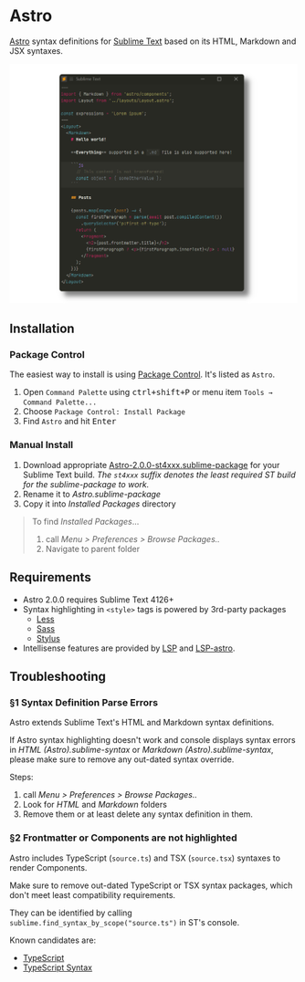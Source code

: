 Astro
=====

[Astro](https://astro.build) syntax definitions for [Sublime Text](https://www.sublimetext.com) based on its HTML, Markdown and JSX syntaxes.

![](preview.png)

## Installation

### Package Control

The easiest way to install is using [Package Control](https://packagecontrol.io). It's listed as `Astro`.

1. Open `Command Palette` using <kbd>ctrl+shift+P</kbd> or menu item `Tools → Command Palette...`
2. Choose `Package Control: Install Package`
3. Find `Astro` and hit <kbd>Enter</kbd>

### Manual Install

1. Download appropriate [Astro-2.0.0-st4xxx.sublime-package](https://github.com/SublimeText/Astro/releases) for your Sublime Text build.
   _The `st4xxx` suffix denotes the least required ST build for the sublime-package to work._
2. Rename it to _Astro.sublime-package_
3. Copy it into _Installed Packages_ directory

> To find _Installed Packages_...
>
> 1. call _Menu > Preferences > Browse Packages.._
> 2. Navigate to parent folder

## Requirements

- Astro 2.0.0 requires Sublime Text 4126+
- Syntax highlighting in `<style>` tags is powered by 3rd-party packages
  - [Less](https://packagecontrol.io/packages/Less)
  - [Sass](https://packagecontrol.io/packages/Sass)
  - [Stylus](https://packagecontrol.io/packages/Stylus)
- Intellisense features are provided by [LSP](https://packagecontrol.io/packages/LSP) and [LSP-astro](https://packagecontrol.io/packages/LSP-astro).

## Troubleshooting

### §1 Syntax Definition Parse Errors

Astro extends Sublime Text's HTML and Markdown syntax definitions.

If Astro syntax highlighting doesn't work and console displays syntax errors in _HTML (Astro).sublime-syntax_ or _Markdown (Astro).sublime-syntax_, please make sure to remove any out-dated syntax override.

Steps:

1. call _Menu > Preferences > Browse Packages.._
2. Look for _HTML_ and _Markdown_ folders
3. Remove them or at least delete any syntax definition in them.

### §2 Frontmatter or Components are not highlighted

Astro includes TypeScript (`source.ts`) and TSX (`source.tsx`) syntaxes to render Components.

Make sure to remove out-dated TypeScript or TSX syntax packages, which don't meet least compatibility requirements.

They can be identified by calling `sublime.find_syntax_by_scope("source.ts")` in ST's console.

Known candidates are:

- [TypeScript](https://packagecontrol.io/packages/TypeScript)
- [TypeScript Syntax](https://packagecontrol.io/packages/TypeScript%20Syntax)
